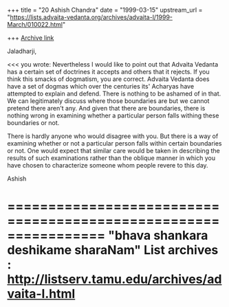 +++
title = "20 Ashish Chandra"
date = "1999-03-15"
upstream_url = "https://lists.advaita-vedanta.org/archives/advaita-l/1999-March/010022.html"

+++
[Archive link](https://lists.advaita-vedanta.org/archives/advaita-l/1999-March/010022.html)

Jaladharji,

<<<
you wrote:
Nevertheless I would like to point out that Advaita Vedanta has a certain
set of doctrines it accepts and others that it rejects.  If you think this
smacks of dogmatism, you are correct.  Advaita Vedanta does have a set of
dogmas which over the centuries its' Acharyas have attempted to explain and
defend.  There is nothing to be ashamed of in that.  We can legitimately
discuss where those boundaries are but we cannot pretend there aren't any.
 And given that there are boundaries, there is nothing wrong in examining
whether a particular person falls withing these boundaries or not.
>>>>>

There is hardly anyone who would disagree with you. But there is a way of
examining whether or not a particular person falls within certain
boundaries or not. One would expect that similar care would be taken in
describing the results of such examinations rather than the oblique manner
in which you have chosen to characterize someone whom people revere to this
day.

Ashish

================================================================
"bhava shankara deshikame sharaNam"
List archives : http://listserv.tamu.edu/archives/advaita-l.html
================================================================

